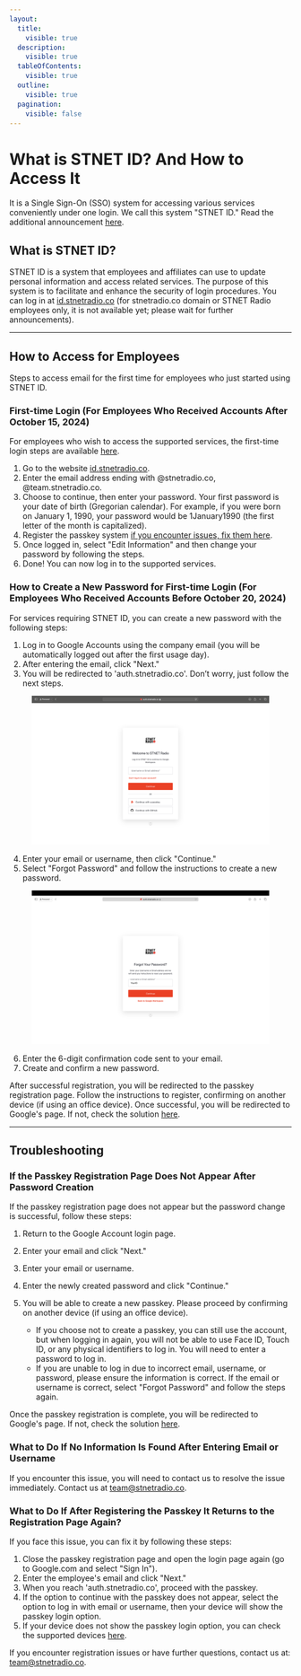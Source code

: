 ```yaml
---
layout:  
  title:  
    visible: true  
  description:  
    visible: true  
  tableOfContents:  
    visible: true  
  outline:  
    visible: true  
  pagination:  
    visible: false  
---
```


# What is STNET ID? And How to Access It

It is a Single Sign-On (SSO) system for accessing various services conveniently under one login. We call this system "STNET ID." Read the additional announcement [here](/stnetid/movetostnetid.md).

## What is STNET ID?

STNET ID is a system that employees and affiliates can use to update personal information and access related services. The purpose of this system is to facilitate and enhance the security of login procedures. You can log in at [id.stnetradio.co](https://id.stnetradio.co) (for stnetradio.co domain or STNET Radio employees only, it is not available yet; please wait for further announcements).

---

## How to Access for Employees

Steps to access email for the first time for employees who just started using STNET ID.

### First-time Login (For Employees Who Received Accounts After October 15, 2024)

For employees who wish to access the supported services, the first-time login steps are available [here](/stnetid/service.md).

1. Go to the website [id.stnetradio.co](https://id.stnetradio.co).
2. Enter the email address ending with @stnetradio.co, @team.stnetradio.co.
3. Choose to continue, then enter your password. Your first password is your date of birth (Gregorian calendar). For example, if you were born on January 1, 1990, your password would be 1January1990 (the first letter of the month is capitalized).
4. Register the passkey system [if you encounter issues, fix them here](#what-to-do-if-after-registering-the-passkey-it-returns-to-the-registration-page-again).
5. Once logged in, select "Edit Information" and then change your password by following the steps.
6. Done! You can now log in to the supported services.

### How to Create a New Password for First-time Login (For Employees Who Received Accounts Before October 20, 2024)

For services requiring STNET ID, you can create a new password with the following steps:

1. Log in to Google Accounts using the company email (you will be automatically logged out after the first usage day).
2. After entering the email, click "Next."
3. You will be redirected to 'auth.stnetradio.co'. Don’t worry, just follow the next steps.
   
<figure><img src="../.gitbook/assets/STNETID-LoginPage.png" alt=""><figcaption></figcaption></figure>
   
4. Enter your email or username, then click "Continue."
5. Select "Forgot Password" and follow the instructions to create a new password.
   
<figure><img src="../.gitbook/assets/STNETID-ResetPage.png" alt=""><figcaption></figcaption></figure>
   
6. Enter the 6-digit confirmation code sent to your email.
7. Create and confirm a new password.

After successful registration, you will be redirected to the passkey registration page. Follow the instructions to register, confirming on another device (if using an office device). Once successful, you will be redirected to Google's page. If not, check the solution [here](#what-to-do-if-after-registering-the-passkey-it-returns-to-the-registration-page-again).

---

## Troubleshooting

### If the Passkey Registration Page Does Not Appear After Password Creation

If the passkey registration page does not appear but the password change is successful, follow these steps:

1. Return to the Google Account login page.
2. Enter your email and click "Next."
3. Enter your email or username.
4. Enter the newly created password and click "Continue."
5. You will be able to create a new passkey. Please proceed by confirming on another device (if using an office device).

   - If you choose not to create a passkey, you can still use the account, but when logging in again, you will not be able to use Face ID, Touch ID, or any physical identifiers to log in. You will need to enter a password to log in.
   - If you are unable to log in due to incorrect email, username, or password, please ensure the information is correct. If the email or username is correct, select "Forgot Password" and follow the steps again.

Once the passkey registration is complete, you will be redirected to Google's page. If not, check the solution [here](#what-to-do-if-after-registering-the-passkey-it-returns-to-the-registration-page-again).

### What to Do If No Information Is Found After Entering Email or Username

If you encounter this issue, you will need to contact us to resolve the issue immediately. Contact us at [team@stnetradio.co](mailto:team@stnetradio.co).

### What to Do If After Registering the Passkey It Returns to the Registration Page Again?

If you face this issue, you can fix it by following these steps:

1. Close the passkey registration page and open the login page again (go to Google.com and select "Sign In").
2. Enter the employee's email and click "Next."
3. When you reach 'auth.stnetradio.co', proceed with the passkey.
4. If the option to continue with the passkey does not appear, select the option to log in with email or username, then your device will show the passkey login option.
5. If your device does not show the passkey login option, you can check the supported devices [here](/stnetid/passkeysupported.md).

If you encounter registration issues or have further questions, contact us at: [team@stnetradio.co](mailto:team@stnetradio.co).
